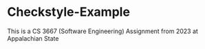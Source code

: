 # Checkstyle-Example
This is a CS 3667 (Software Engineering) Assignment from 2023 at Appalachian State
